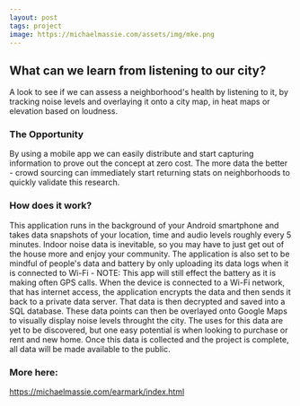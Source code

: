 ```yaml
---
layout: post
tags: project
image: https://michaelmassie.com/assets/img/mke.png
---
```


## What can we learn from listening to our city?

A look to see if we can assess a neighborhood's health by listening to it, by tracking noise levels and overlaying it onto a city map, in heat maps or elevation based on loudness. 

### The Opportunity

By using a mobile app we can easily distribute and start capturing information to prove out the concept at zero cost. The more data the better - crowd sourcing can immediately start returning stats on neighborhoods to quickly validate this research.


### How does it work?

This application runs in the background of your Android smartphone and takes data snapshots of your location, time and audio levels roughly every 5 minutes. Indoor noise data is inevitable, so you may have to just get out of the house more and enjoy your community. The application is also set to be mindful of people's data and battery by only uploading its data logs when it is connected to Wi-Fi - NOTE: This app will still effect the battery as it is making often GPS calls. When the device is connected to a Wi-Fi network, that has internet access, the application encrypts the data and then sends it back to a private data server. That data is then decrypted and saved into a SQL database. These data points can then be overlayed onto Google Maps to visually display noise levels throught the city. The uses for this data are yet to be discovered, but one easy potential is when looking to purchase or rent and new home. Once this data is collected and the project is complete, all data will be made available to the public.

### More here:
https://michaelmassie.com/earmark/index.html